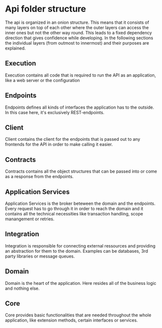 # Api folder structure

The api is organized in an onion structure. This means that it consists of many layers on top of each other where the outer layers can access the inner ones but not the other way round.
This leads to a fixed dependency direction that gives confidence while developing.
In the following sections the individual layers (from outmost to innermost) and their purposes are explained.

## Execution
Execution contains all code that is required to run the API as an application, like a web server or the configuration

## Endpoints
Endpoints defines all kinds of interfaces the application has to the outside. In this case here, it's exclusively REST-endpoints.

## Client
Client contains the client for the endpoints that is passed out to any frontends for the API in order to make calling it easier.

## Contracts
Contracts contains all the object structures that can be passed into or come as a response from the endpoints.

## Application Services
Application Services is the broker beteween the domain and the endpoints.
Every request has to go through it in order to reach the domain and it contains all the technical necessities like transaction handling, scope manangement or retries.

## Integration
Integration is responsible for connecting external ressources and providing an abstraction for them to the domain. Examples can be databases, 3rd party libraries or message queues.

## Domain
Domain is the heart of the application. Here resides all of the business logic and nothing else.

## Core
Core provides basic functionalities that are needed throughout the whole application, like extension methods, certain interfaces or services.